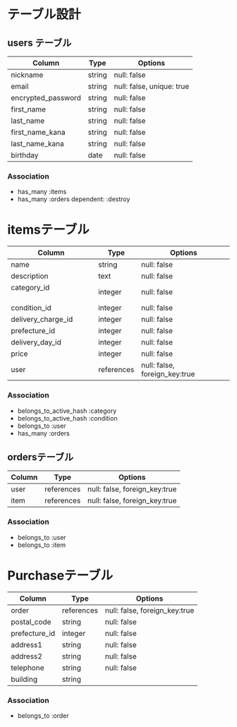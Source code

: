 # テーブル設計

## users テーブル

| Column             | Type       | Options                       |
| ------------------ | ---------- | ----------------------------- |
| nickname           | string     | null: false                   |
| email              | string     | null: false, unique: true     |
| encrypted_password | string     | null: false                   |
| first_name         | string     | null: false                   |
| last_name          | string     | null: false                   |
| first_name_kana    | string     | null: false                   |
| last_name_kana     | string     | null: false                   |
| birthday           | date       | null: false                   |

### Association

* has_many :items
* has_many :orders dependent: :destroy

# itemsテーブル

| Column                 | Type        | Options                       |
| ---------------------- | ----------- | ----------------------------- |
| name                   | string      | null: false                   |
| description            | text        | null: false                   |
| category_id  　　　　　　| integer     | null: false                   |
| condition_id           | integer     | null: false                   |
| delivery_charge_id     | integer     | null: false                   |
| prefecture_id          | integer     | null: false                   |
| delivery_day_id       | integer     | null: false                   |
| price                  | integer     | null: false                   |
| user                   | references  | null: false, foreign_key:true |


### Association

* belongs_to_active_hash :category
* belongs_to_active_hash :condition
* belongs_to :user
* has_many :orders

## ordersテーブル

| Column  | Type       | Options                       |
| ------- | ---------- | ----------------------------- |
| user    | references | null: false, foreign_key:true |
| item    | references | null: false, foreign_key:true |

### Association

* belongs_to  :user
* belongs_to  :item

# Purchaseテーブル

| Column             | Type       | Options                       |
| ------------------ | ---------- | ----------------------------- |
| order              | references | null: false, foreign_key:true |
| postal_code        | string     | null: false                   |
| prefecture_id      | integer    | null: false                   |
| address1           | string     | null: false                   |
| address2           | string     | null: false                   |
| telephone          | string     | null: false                   |
| building           | string     | 　　　　　　　                   |

### Association

* belongs_to :order